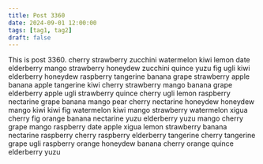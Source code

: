 ```yaml
---
title: Post 3360
date: 2024-09-01 12:00:00
tags: [tag1, tag2]
draft: false
---
```

This is post 3360.
cherry
strawberry
zucchini
watermelon
kiwi
lemon
date
elderberry
mango
strawberry
honeydew
zucchini
quince
yuzu
fig
ugli
kiwi
elderberry
honeydew
raspberry
tangerine
banana
grape
strawberry
apple
banana
apple
tangerine
kiwi
cherry
strawberry
mango
banana
grape
elderberry
apple
ugli
strawberry
quince
cherry
ugli
lemon
raspberry
nectarine
grape
banana
mango
pear
cherry
nectarine
honeydew
honeydew
mango
kiwi
kiwi
fig
watermelon
kiwi
mango
strawberry
watermelon
xigua
cherry
fig
orange
banana
nectarine
yuzu
elderberry
yuzu
mango
cherry
grape
mango
raspberry
date
apple
xigua
lemon
strawberry
banana
nectarine
raspberry
cherry
raspberry
elderberry
tangerine
cherry
tangerine
grape
ugli
raspberry
orange
honeydew
banana
cherry
orange
quince
elderberry
yuzu
